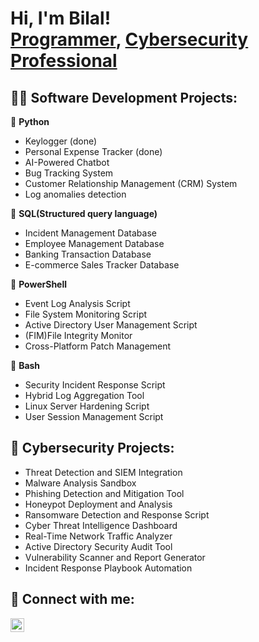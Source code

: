 <h1>Hi, I'm Bilal! <br/><a href="https://github.com/BilalDumu">Programmer</a>, <a href="https://github.com/BilalDumu/">Cybersecurity Professional </a></h1>

<h2>👨‍💻 Software Development Projects:</h2>

🖤 <b>Python</b>
  - Keylogger (done)
  - Personal Expense Tracker (done)
  - AI-Powered Chatbot
  - Bug Tracking System
  - Customer Relationship Management (CRM) System
  - Log anomalies detection
    
🖤 <b>SQL(Structured query language)</b>
  - Incident Management Database
  - Employee Management Database
  - Banking Transaction Database
  - E-commerce Sales Tracker Database

🖤 <b>PowerShell</b>
  - Event Log Analysis Script
  - File System Monitoring Script
  - Active Directory User Management Script
  - (FIM)File Integrity Monitor
  - Cross-Platform Patch Management
    
🖤 <b>Bash</b>
  - Security Incident Response Script
  - Hybrid Log Aggregation Tool
  - Linux Server Hardening Script
  - User Session Management Script
 
<h2>👾 Cybersecurity Projects:</h2>

  - Threat Detection and SIEM Integration
  - Malware Analysis Sandbox
  - Phishing Detection and Mitigation Tool
  - Honeypot Deployment and Analysis
  - Ransomware Detection and Response Script
  - Cyber Threat Intelligence Dashboard
  - Real-Time Network Traffic Analyzer
  - Active Directory Security Audit Tool
  - Vulnerability Scanner and Report Generator
  - Incident Response Playbook Automation

<h2> 🤳 Connect with me:</h2>

[<img align="left" alt="bilalmxz3 | Instagram" width="22px" src="https://cdn.jsdelivr.net/npm/simple-icons@v3/icons/instagram.svg" />][instagram]

[instagram]: https://www.instagram.com/bilalmxz3/
